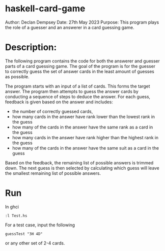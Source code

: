 # haskell-card-game

Author: Declan Dempsey
Date: 27th May 2023
Purpose: This program plays the role of a guesser and an answerer in a card guessing game.

# Description:
The following program contains the code for both the answerer and guesser 
parts of a card guessing game. The goal of the program is for the guesser 
to correctly guess the set of answer cards in the least amount of guesses 
as possible.

The program starts with an input of a list of cards. This forms
the target answer. The program then attempts to guess the answer cards 
by conducting a sequence of steps to deduce the answer. For each guess,
feedback is given based on the answer and includes:
- the number of correctly guessed cards, 
- how many cards in the answer have rank lower than the lowest rank in the 
    guess 
- how many of the cards in the answer have the same rank as a card in the 
    guess 
- how many cards in the answer have rank higher than the highest rank in 
    the guess
- how many of the cards in the answer have the same suit as a card in the 
    guess

Based on the feedback, the remaining list of possible answers is trimmed 
down. The next guess is then selected by calculating which guess will leave
the smallest remaining list of possible answers.

# Run
In ghci
```
:l Test.hs
```

For a test case, input the following
```
guessTest "3H 4D"
```
or any other set of 2-4 cards. 

